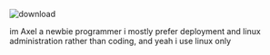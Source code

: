 
   ![download](https://github.com/user-attachments/assets/474c3c8e-3026-4847-a9b1-6719b1e4bcf4)

im Axel a newbie programmer i mostly prefer deployment and linux administration rather than coding, and yeah i use linux only
